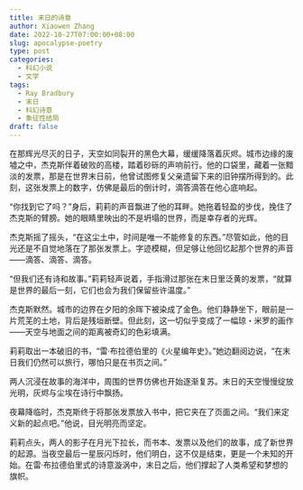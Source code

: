 ```yaml
---
title: 末日的诗章
author: Xiaowen Zhang
date: 2022-10-27T07:00:00+08:00
slug: apocalypse-poetry
type: post
categories:
  - 科幻小说
  - 文学
tags:
  - Ray Bradbury
  - 末日
  - 科幻诗意
  - 象征性结局
draft: false
---
```


在那辉光尽灭的日子，天空如同裂开的黑色大幕，缓缓降落着灰烬。城市边缘的废墟之中，杰克斯伴着破败的高楼，踏着砂砾的声响前行。他的口袋里，藏着一张黯淡的发票，那是在世界末日前，他曾试图修复父亲遗留下来的旧钟摆所得到的。此刻，这张发票上的数字，仿佛是最后的倒计时，滴答滴答在他心底响起。

“你找到它了吗？”身后，莉莉的声音飘进了他的耳畔。她拖着轻盈的步伐，挽住了杰克斯的臂膀。她的眼睛里映出的不是坍塌的世界，而是幸存者的光辉。

杰克斯摇了摇头，“在这尘土中，时间是唯一不能修复的东西。”尽管如此，他的目光还是不自觉地落在了那张发票上。字迹模糊，但足够让他回忆起那个世界的声音——滴答、滴答、滴答。

“但我们还有诗和故事。”莉莉轻声说着，手指滑过那张在末日里泛黄的发票，“就算是世界的最后一刻，它们也会为我们保留些许温度。”

杰克斯默然。城市的边界在夕阳的余晖下被染成了金色。他们静静坐下，眼前是一片荒芜的土地，背后是残垣断壁。但此刻，这一切似乎变成了一幅琼・米罗的画作——天空与地面之间的距离被奇幻的色彩填满。

莉莉取出一本破旧的书，“雷·布拉德伯里的《火星编年史》。”她边翻阅边说，“在末日我们仍然可以旅行，哪怕只是在书页之间。”

两人沉浸在故事的海洋中，周围的世界仿佛也开始逐渐复苏。末日的天空慢慢绽放光明，灰烬与尘埃在诗行中飘扬。

夜幕降临时，杰克斯终于将那张发票放入书中，把它夹在了页面之间。“我们来定义新的起点吧。”他说，目光明亮而坚定。

莉莉点头，两人的影子在月光下拉长，而书本、发票以及他们的故事，成了新世界的起源。当夜空最后一星辰闪烁时，他们明白，这不仅是结束，更是一个未知的开始。在雷·布拉德伯里式的诗意漩涡中，末日之后，他们撑起了人类希望和梦想的旗帜。